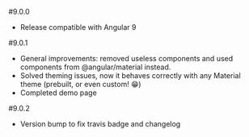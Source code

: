 #9.0.0
* Release compatible with Angular 9

#9.0.1
* General improvements: removed useless components and used components from @angular/material instead.
* Solved theming issues, now it behaves correctly with any Material theme (prebuilt, or even custom! 😁)
* Completed demo page 

#9.0.2
* Version bump to fix travis badge and changelog
